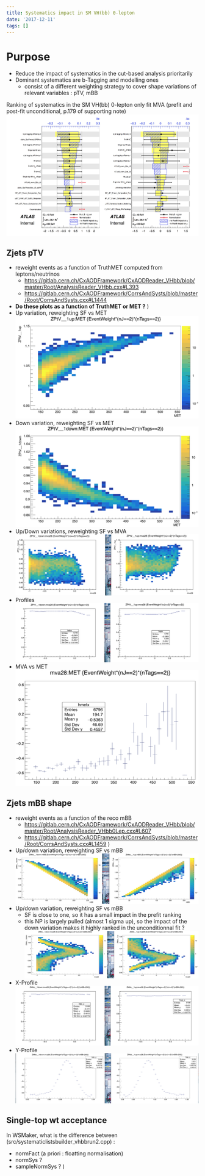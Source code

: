 ```yaml
---
title: Systematics impact in SM VH(bb) 0-lepton
date: '2017-12-11'
tags: []
---
```

# Purpose
* Reduce the impact of systematics in the cut-based analysis prioritarily
* Dominant systematics are b-Tagging and modelling ones
  * consist of a different weighting strategy to cover shape variations of relevant variables : pTV, mBB

Ranking of systematics in the SM VH(bb) 0-lepton only fit MVA (prefit and post-fit unconditional, p.179 of supporting note)
![IMAGE](/images/q/ECDDF009C81122E936C23BED91A73A2D.jpg)
## Zjets pTV
* reweight events as a function of TruthMET computed from leptons/neutrinos
  * https://gitlab.cern.ch/CxAODFramework/CxAODReader_VHbb/blob/master/Root/AnalysisReader_VHbb.cxx#L393
  * https://gitlab.cern.ch/CxAODFramework/CorrsAndSysts/blob/master/Root/CorrsAndSysts.cxx#L1444
* **Do these plots as a function of TruthMET or MET ?**
)
* Up variation, reweighting SF vs MET
![IMAGE](/images/q/DA1AE92762CBE86C0F3D53D2AC647B96.jpg)
* Down variation, reweighting SF vs MET
![IMAGE](/images/q/9282B86588A50CF28751CBFD48B629DC.jpg)
* Up/Down variations, reweighting SF vs MVA
![IMAGE](/images/q/7773CD3F4B21AC5DC4212E8A153005F4.jpg)
* Profiles
![IMAGE](/images/q/2EDED551C4F4D8D052D8578F76FDD212.jpg)
* MVA vs MET
![IMAGE](/images/q/6573E20A8A1AAA077A5E9DC1FFDE2A45.jpg)
## Zjets mBB shape
* reweight events as a function of the reco mBB
  * https://gitlab.cern.ch/CxAODFramework/CxAODReader_VHbb/blob/master/Root/AnalysisReader_VHbb0Lep.cxx#L607
  * https://gitlab.cern.ch/CxAODFramework/CorrsAndSysts/blob/master/Root/CorrsAndSysts.cxx#L1459
)
* Up/down variation, reweighting SF vs mBB
![IMAGE](/images/q/63EA67695E343272CA2DEA3A7035F429.jpg)
* Up/down variation, reweighting SF vs mBB
  * SF is close to one, so it has a small impact in the prefit ranking
  * this NP is largely pulled (almost 1 sigma up), so the impact of the down variation makes it highly ranked in the unconditionnal fit ?
![IMAGE](/images/q/18AE93AEDA29C4A631FA2D82167E7298.jpg)
* X-Profile
![IMAGE](/images/q/41E1F3C5CDD1DC11B4B056EC32B3E429.jpg)
* Y-Profile
![IMAGE](/images/q/29F19AAA2109D031A4F80DB8F3A21AB5.jpg)
## Single-top wt acceptance
In WSMaker, what is the difference between (src/systematiclistsbuilder_vhbbrun2.cpp) :
* normFact (a priori : floatting normalisation)
* normSys ?
* sampleNormSys ?
)
